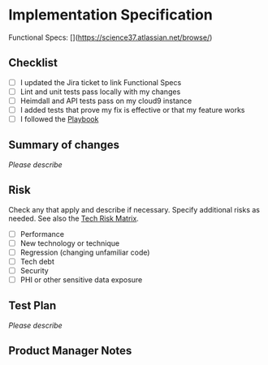 # Implementation Specification

Functional Specs: [<Jira Ticket>](https://science37.atlassian.net/browse/<Jira Ticket>)

## Checklist

- [ ] I updated the Jira ticket to link Functional Specs
- [ ] Lint and unit tests pass locally with my changes
- [ ] Heimdall and API tests pass on my cloud9 instance
- [ ] I added tests that prove my fix is effective or that my feature works
- [ ] I followed the [Playbook](https://science37.atlassian.net/wiki/spaces/TECH/pages/484147358/Implementation+Specification+Playbook)

## Summary of changes

_Please describe_

## Risk

Check any that apply and describe if necessary. Specify additional risks as needed. See also the [Tech Risk Matrix](https://science37.atlassian.net/wiki/spaces/TECH/pages/509804643/Technology%2BRisk%2BMatrix).

- [ ] Performance
- [ ] New technology or technique
- [ ] Regression (changing unfamiliar code)
- [ ] Tech debt
- [ ] Security
- [ ] PHI or other sensitive data exposure

## Test Plan

_Please describe_

<!-- Include details of your testing environment, and the tests that you ran -->
<!-- to verify the effect your changes will have on other areas of the code. -->

## Product Manager Notes

<!-- Additional Area for PM's -->
